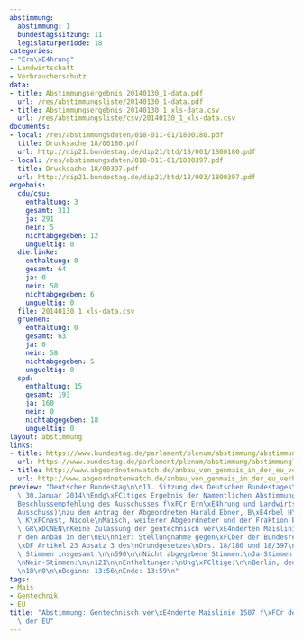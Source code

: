 ```yaml
---
abstimmung:
  abstimmung: 1
  bundestagssitzung: 11
  legislaturperiode: 18
categories:
- "Ern\xE4hrung"
- Landwirtschaft
- Verbraucherschutz
data:
- title: Abstimmungsergebnis 20140130_1-data.pdf
  url: /res/abstimmungsliste/20140130_1-data.pdf
- title: Abstimmungsergebnis 20140130_1_xls-data.csv
  url: /res/abstimmungsliste/csv/20140130_1_xls-data.csv
documents:
- local: /res/abstimmungsdaten/018-011-01/1800180.pdf
  title: Drucksache 18/00180.pdf
  url: http://dip21.bundestag.de/dip21/btd/18/001/1800180.pdf
- local: /res/abstimmungsdaten/018-011-01/1800397.pdf
  title: Drucksache 18/00397.pdf
  url: http://dip21.bundestag.de/dip21/btd/18/003/1800397.pdf
ergebnis:
  cdu/csu:
    enthaltung: 3
    gesamt: 311
    ja: 291
    nein: 5
    nichtabgegeben: 12
    ungueltig: 0
  die.linke:
    enthaltung: 0
    gesamt: 64
    ja: 0
    nein: 58
    nichtabgegeben: 6
    ungueltig: 0
  file: 20140130_1_xls-data.csv
  gruenen:
    enthaltung: 0
    gesamt: 63
    ja: 0
    nein: 58
    nichtabgegeben: 5
    ungueltig: 0
  spd:
    enthaltung: 15
    gesamt: 193
    ja: 160
    nein: 0
    nichtabgegeben: 18
    ungueltig: 0
layout: abstimmung
links:
- title: https://www.bundestag.de/parlament/plenum/abstimmung/abstimmung?id=251
  url: https://www.bundestag.de/parlament/plenum/abstimmung/abstimmung?id=251
- title: http://www.abgeordnetenwatch.de/anbau_von_genmais_in_der_eu_verhindern-1105-548.html
  url: http://www.abgeordnetenwatch.de/anbau_von_genmais_in_der_eu_verhindern-1105-548.html
preview: "Deutscher Bundestag\n\n11. Sitzung des Deutschen Bundestages\nam Donnerstag,\
  \ 30.Januar 2014\nEndg\xFCltiges Ergebnis der Namentlichen Abstimmung Nr. 1\n\n\
  Beschlussempfehlung des Ausschusses f\xFCr Ern\xE4hrung und Landwirtschaft (10.\n\
  Ausschuss)\nzu dem Antrag der Abgeordneten Harald Ebner, B\xE4rbel H\xF6hn, Renate\
  \ K\xFCnast, Nicole\nMaisch, weiterer Abgeordneter und der Fraktion B\xDCNDNIS 90/DIE\
  \ GR\xDCNEN\nKeine Zulassung der gentechnisch ver\xE4nderten Maislinie 1507 f\xFC\
  r den Anbau in der\nEU\nhier: Stellungnahme gegen\xFCber der Bundesregierung gem\xE4\
  \xDF Artikel 23 Absatz 3 des\nGrundgesetzes\nDrs. 18/180 und 18/397\n\nAbgegebene\
  \ Stimmen insgesamt:\n\n590\n\nNicht abgegebene Stimmen:\nJa-Stimmen:\n\n41\n451\n\
  \nNein-Stimmen:\n\n121\n\nEnthaltungen:\nUng\xFCltige:\n\nBerlin, den 30. Jan. 14\n\
  \n18\n0\n\nBeginn: 13:56\nEnde: 13:59\n"
tags:
- Mais
- Gentechnik
- EU
title: "Abstimmung: Gentechnisch ver\xE4nderte Maislinie 1507 f\xFCr den Anbau in\
  \ der EU"
---
```

